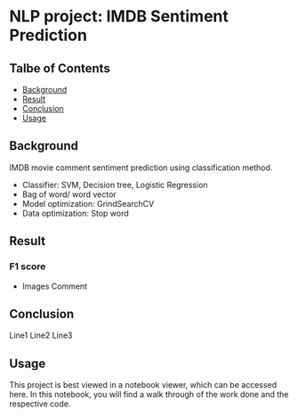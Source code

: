 # NLP project: IMDB Sentiment Prediction

## Talbe of Contents
* [Background](#Background)
* [Result](#Result)
* [Conclusion](#Conclusion)
* [Usage](#Usage)

## Background
IMDB movie comment sentiment prediction using classification method.
* Classifier: SVM, Decision tree, Logistic Regression
* Bag of word/ word vector
* Model optimization: GrindSearchCV
* Data optimization: Stop word

## Result

### F1 score
* Images
Comment

## Conclusion
Line1
Line2
Line3

## Usage
This project is best viewed in a notebook viewer, which can be accessed here. In this notebook, you will find a walk through of the work done and the respective code.
